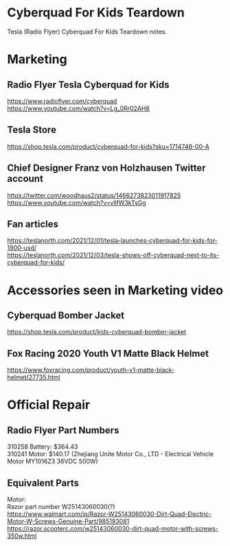 # Cyberquad For Kids Teardown
Tesla (Radio Flyer) Cyberquad For Kids Teardown notes.<br>

# Marketing
## Radio Flyer Tesla Cyberquad for Kids
https://www.radioflyer.com/cyberquad<br>
https://www.youtube.com/watch?v=Lg_0Rr02AH8<br>

## Tesla Store
https://shop.tesla.com/product/cyberquad-for-kids?sku=1714748-00-A<br>

## Chief Designer Franz von Holzhausen Twitter account
https://twitter.com/woodhaus2/status/1466273823011917825<br>
https://www.youtube.com/watch?v=vllfW3kTsGg<br>

## Fan articles
https://teslanorth.com/2021/12/01/tesla-launches-cyberquad-for-kids-for-1900-usd/<br>
https://teslanorth.com/2021/12/03/tesla-shows-off-cyberquad-next-to-its-cyberquad-for-kids/

# Accessories seen in Marketing video
## Cyberquad Bomber Jacket
https://shop.tesla.com/product/kids-cyberquad-bomber-jacket<br>
## Fox Racing 2020 Youth V1 Matte Black Helmet
https://www.foxracing.com/product/youth-v1-matte-black-helmet/27735.html<br>

# Official Repair
## Radio Flyer Part Numbers
310258 Battery: $364.43<br>
310241 Motor: $140.17 (Zhejiang Unite Motor Co., LTD - Electrical Vehicle Motor MY1016Z3 36VDC 500W)<br>

## Equivalent Parts
Motor:<br>
Razor part number W25143060030(?) <br>
https://www.walmart.com/ip/Razor-W25143060030-Dirt-Quad-Electric-Motor-W-Screws-Genuine-Part/985193081<br>
https://razor.scooterc.com/w25143060030-dirt-quad-motor-with-screws-350w.html<br>
